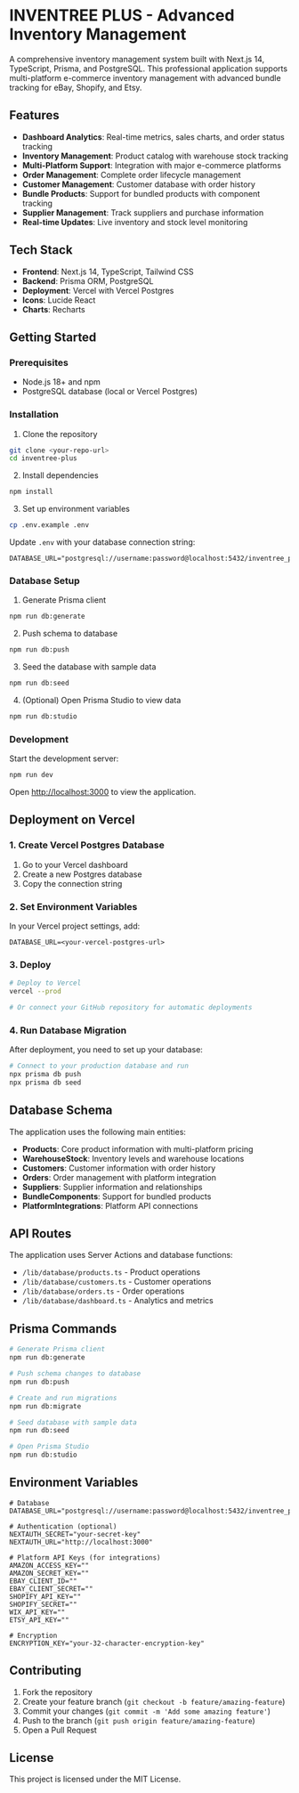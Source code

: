 # INVENTREE PLUS - Advanced Inventory Management

A comprehensive inventory management system built with Next.js 14, TypeScript, Prisma, and PostgreSQL. This professional application supports multi-platform e-commerce inventory management with advanced bundle tracking for eBay, Shopify, and Etsy.

## Features

- **Dashboard Analytics**: Real-time metrics, sales charts, and order status tracking
- **Inventory Management**: Product catalog with warehouse stock tracking
- **Multi-Platform Support**: Integration with major e-commerce platforms
- **Order Management**: Complete order lifecycle management
- **Customer Management**: Customer database with order history
- **Bundle Products**: Support for bundled products with component tracking
- **Supplier Management**: Track suppliers and purchase information
- **Real-time Updates**: Live inventory and stock level monitoring

## Tech Stack

- **Frontend**: Next.js 14, TypeScript, Tailwind CSS
- **Backend**: Prisma ORM, PostgreSQL
- **Deployment**: Vercel with Vercel Postgres
- **Icons**: Lucide React
- **Charts**: Recharts

## Getting Started

### Prerequisites

- Node.js 18+ and npm
- PostgreSQL database (local or Vercel Postgres)

### Installation

1. Clone the repository
```bash
git clone <your-repo-url>
cd inventree-plus
```

2. Install dependencies
```bash
npm install
```

3. Set up environment variables
```bash
cp .env.example .env
```

Update `.env` with your database connection string:
```env
DATABASE_URL="postgresql://username:password@localhost:5432/inventree_plus"
```

### Database Setup

1. Generate Prisma client
```bash
npm run db:generate
```

2. Push schema to database
```bash
npm run db:push
```

3. Seed the database with sample data
```bash
npm run db:seed
```

4. (Optional) Open Prisma Studio to view data
```bash
npm run db:studio
```

### Development

Start the development server:
```bash
npm run dev
```

Open [http://localhost:3000](http://localhost:3000) to view the application.

## Deployment on Vercel

### 1. Create Vercel Postgres Database

1. Go to your Vercel dashboard
2. Create a new Postgres database
3. Copy the connection string

### 2. Set Environment Variables

In your Vercel project settings, add:
```
DATABASE_URL=<your-vercel-postgres-url>
```

### 3. Deploy

```bash
# Deploy to Vercel
vercel --prod

# Or connect your GitHub repository for automatic deployments
```

### 4. Run Database Migration

After deployment, you need to set up your database:

```bash
# Connect to your production database and run
npx prisma db push
npx prisma db seed
```

## Database Schema

The application uses the following main entities:

- **Products**: Core product information with multi-platform pricing
- **WarehouseStock**: Inventory levels and warehouse locations
- **Customers**: Customer information with order history
- **Orders**: Order management with platform integration
- **Suppliers**: Supplier information and relationships
- **BundleComponents**: Support for bundled products
- **PlatformIntegrations**: Platform API connections

## API Routes

The application uses Server Actions and database functions:

- `/lib/database/products.ts` - Product operations
- `/lib/database/customers.ts` - Customer operations  
- `/lib/database/orders.ts` - Order operations
- `/lib/database/dashboard.ts` - Analytics and metrics

## Prisma Commands

```bash
# Generate Prisma client
npm run db:generate

# Push schema changes to database
npm run db:push

# Create and run migrations
npm run db:migrate

# Seed database with sample data
npm run db:seed

# Open Prisma Studio
npm run db:studio
```

## Environment Variables

```env
# Database
DATABASE_URL="postgresql://username:password@localhost:5432/inventree_plus"

# Authentication (optional)
NEXTAUTH_SECRET="your-secret-key"
NEXTAUTH_URL="http://localhost:3000"

# Platform API Keys (for integrations)
AMAZON_ACCESS_KEY=""
AMAZON_SECRET_KEY=""
EBAY_CLIENT_ID=""
EBAY_CLIENT_SECRET=""
SHOPIFY_API_KEY=""
SHOPIFY_SECRET=""
WIX_API_KEY=""
ETSY_API_KEY=""

# Encryption
ENCRYPTION_KEY="your-32-character-encryption-key"
```

## Contributing

1. Fork the repository
2. Create your feature branch (`git checkout -b feature/amazing-feature`)
3. Commit your changes (`git commit -m 'Add some amazing feature'`)
4. Push to the branch (`git push origin feature/amazing-feature`)
5. Open a Pull Request

## License

This project is licensed under the MIT License.
